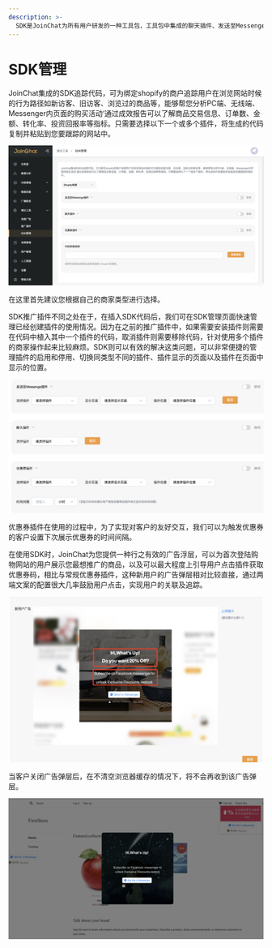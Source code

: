 ```yaml
---
description: >-
  SDK是JoinChat为所有用户研发的一种工具包，工具包中集成的聊天插件、发送至Messenger插件、优惠券插件以及用户行为追踪等工具，只需将SDK代码安装到您的网站中，即可实现轻松管理各位插件，捕捉用户行为实现精准营销
---
```


# SDK管理

JoinChat集成的SDK追踪代码，可为绑定shopify的商户追踪用户在浏览网站时候的行为路径如新访客、旧访客、浏览过的商品等，能够帮您分析PC端、无线端、Messenger内页面的购买活动‘通过成效报告可以了解商品交易信息、订单数、金额、转化率、投资回报率等指标。只需要选择以下一个或多个插件，将生成的代码复制并粘贴到您要跟踪的网站中。

![SDK&#x7BA1;&#x7406;](../../.gitbook/assets/image%20%2871%29.png)

在这里首先建议您根据自己的商家类型进行选择。

SDK推广插件不同之处在于，在插入SDK代码后，我们可在SDK管理页面快速管理已经创建插件的使用情况。因为在之前的推广插件中，如果需要安装插件则需要在代码中植入其中一个插件的代码，取消插件则需要移除代码，针对使用多个插件的商家操作起来比较麻烦。SDK则可以有效的解决这类问题，可以非常便捷的管理插件的启用和停用、切换同类型不同的插件、插件显示的页面以及插件在页面中显示的位置。

![SDK&#x914D;&#x7F6E;](../../.gitbook/assets/image%20%28158%29.png)

优惠券插件在使用的过程中，为了实现对客户的友好交互，我们可以为触发优惠券的客户设置下次展示优惠券的时间间隔。

在使用SDK时，JoinChat为您提供一种行之有效的广告浮层，可以为首次登陆购物网站的用户展示您最想推广的商品，以及可以最大程度上引导用户点击插件获取优惠券码，相比与常规优惠券插件，这种新用户的广告弹层相对比较直接，通过两端文案的配置很大几率鼓励用户点击，实现用户的关联及追踪。

![&#x65B0;&#x7528;&#x6237;&#x5E7F;&#x544A;](../../.gitbook/assets/image%20%2814%29.png)

当客户关闭广告弹层后，在不清空浏览器缓存的情况下，将不会再收到该广告弹层。

![&#x5B9E;&#x9645;&#x6548;&#x679C;](../../.gitbook/assets/image.png)





